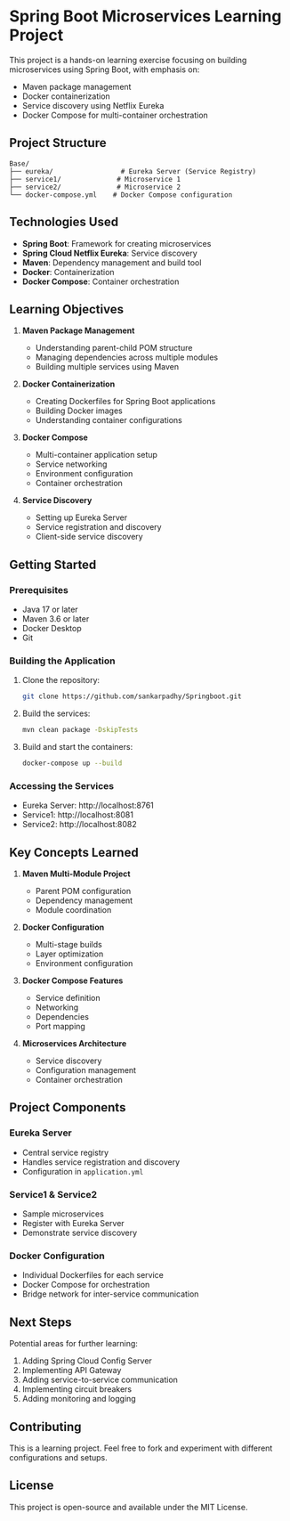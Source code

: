 # Spring Boot Microservices Learning Project

This project is a hands-on learning exercise focusing on building microservices using Spring Boot, with emphasis on:
- Maven package management
- Docker containerization
- Service discovery using Netflix Eureka
- Docker Compose for multi-container orchestration

## Project Structure

```
Base/
├── eureka/                 # Eureka Server (Service Registry)
├── service1/              # Microservice 1
├── service2/              # Microservice 2
└── docker-compose.yml    # Docker Compose configuration
```

## Technologies Used

- **Spring Boot**: Framework for creating microservices
- **Spring Cloud Netflix Eureka**: Service discovery
- **Maven**: Dependency management and build tool
- **Docker**: Containerization
- **Docker Compose**: Container orchestration

## Learning Objectives

1. **Maven Package Management**
   - Understanding parent-child POM structure
   - Managing dependencies across multiple modules
   - Building multiple services using Maven

2. **Docker Containerization**
   - Creating Dockerfiles for Spring Boot applications
   - Building Docker images
   - Understanding container configurations

3. **Docker Compose**
   - Multi-container application setup
   - Service networking
   - Environment configuration
   - Container orchestration

4. **Service Discovery**
   - Setting up Eureka Server
   - Service registration and discovery
   - Client-side service discovery

## Getting Started

### Prerequisites
- Java 17 or later
- Maven 3.6 or later
- Docker Desktop
- Git

### Building the Application

1. Clone the repository:
   ```bash
   git clone https://github.com/sankarpadhy/Springboot.git
   ```

2. Build the services:
   ```bash
   mvn clean package -DskipTests
   ```

3. Build and start the containers:
   ```bash
   docker-compose up --build
   ```

### Accessing the Services

- Eureka Server: http://localhost:8761
- Service1: http://localhost:8081
- Service2: http://localhost:8082

## Key Concepts Learned

1. **Maven Multi-Module Project**
   - Parent POM configuration
   - Dependency management
   - Module coordination

2. **Docker Configuration**
   - Multi-stage builds
   - Layer optimization
   - Environment configuration

3. **Docker Compose Features**
   - Service definition
   - Networking
   - Dependencies
   - Port mapping

4. **Microservices Architecture**
   - Service discovery
   - Configuration management
   - Container orchestration

## Project Components

### Eureka Server
- Central service registry
- Handles service registration and discovery
- Configuration in `application.yml`

### Service1 & Service2
- Sample microservices
- Register with Eureka Server
- Demonstrate service discovery

### Docker Configuration
- Individual Dockerfiles for each service
- Docker Compose for orchestration
- Bridge network for inter-service communication

## Next Steps

Potential areas for further learning:
1. Adding Spring Cloud Config Server
2. Implementing API Gateway
3. Adding service-to-service communication
4. Implementing circuit breakers
5. Adding monitoring and logging

## Contributing

This is a learning project. Feel free to fork and experiment with different configurations and setups.

## License

This project is open-source and available under the MIT License.
